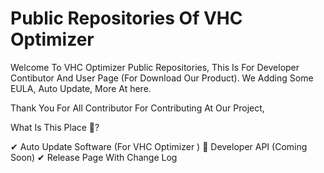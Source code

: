 # Public Repositories Of VHC Optimizer

Welcome To VHC Optimizer Public Repositories, This Is For Developer Contibutor And User Page (For Download Our Product). We Adding Some EULA, Auto Update, More At here.

Thank You For All Contributor For Contributing At Our Project,

What Is This Place 👀?

✔ Auto Update Software (For VHC Optimizer )
🧿 Developer API (Coming Soon)
✔ Release Page With Change Log
